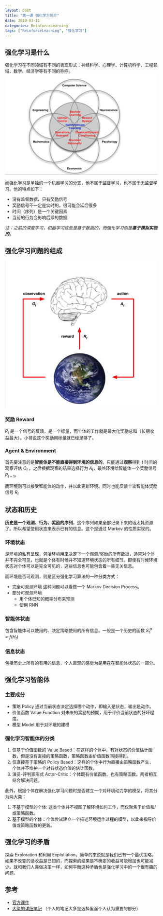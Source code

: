 ```yaml
---
layout: post
title: "第一课 强化学习简介"
date: 2019-03-11
categories: ReinforceLearning
tags: ["ReinforceLearning", "强化学习"]
---
```

## 强化学习是什么
强化学习在不同领域有不同的表现形式：神经科学、心理学、计算机科学、工程领域、数学、经济学等有不同的称呼。
![](/assets/images/blog/20190311-RLinfo/CleanShot%202019-02-01%20at%2021.47.32@2x.png)

而强化学习是单独的一个机器学习的分支，他不属于监督学习，也不属于无监督学习。他的特点如下：
- 没有监督数据、只有奖励信号
- 奖励信号不一定是实时的，很可能会延后很多
- 时间（序列）是一个关键因素
- 当前的行为会影响后续的数据

*注：之前的深度学习，机器学习这些是基于数据的，而强化学习则是**基于模拟实验的**。*

## 强化学习问题的组成
![](/assets/images/blog/20190311-RLinfo/CleanShot%202019-02-01%20at%2021.54.00@2x.png)

### 奖励 Reward
 $R_t$ 是一个信号的反馈，是一个标量，而个体的工作就是最大化奖励总和（长期收益最大）。小哥说这个奖励用标量就已经足够了。 

### Agent & Environment
首先要注意的是**智能体是不能直接得到环境的信息的**。只能通过**观察**得到 $t$ 时间的观察评估 $O_t$  ，之后根据观察的结果选择行为 $A_t$，最终环境给智能体一个奖励信号 $R_{t+1}$。

而环境则可以接受智能体的动作，并以此更新环境。同时也能反馈个诶智能体奖励信号 $R_t$  

## 状态和历史
**历史是一个观测、行为、奖励的序列**，这个序列如果全部记录下来的话太耗资源了。所以希望使用状态来表示已有的信息。这个是通过 Markov 的性质实现的。

### 环境状态
是环境的私有呈现，包括环境用来决定下一个观测/奖励的所有数据，通常对个体并不完全可见，也就是个体有时候并不知道环境状态的所有细节。即使有时候环境状态对个体可以是完全可见的，这些信息也可能包含着一些无关信息。

而环境是否可观测，则是区分强化学习算法的一种分类方式：
- 完全可观测环境
	这种问题可以看做一个 Markov Decision Process。
- 部分可观测环境
	- 用个体已知的概率分布来预测
	- 使用 RNN

### 智能体状态
包含智能体可以使用的、决定策略使用的所有信息。一般是一个历史的函数 $S_t^a = f(H_t)$ 

### 信息状态
包括历史上所有的有用的信息，个人直观的感觉为是用在在智能体状态的一部分。

## 强化学习智能体
### 主要成分
- 策略 Policy
	通过当前状态决定选择哪个动作，即输入是状态，输出是动作。
- 价值函数 Value Function
	对未来的奖励的预期，用于评价当前状态的好坏程度。
- 模型 Model
	用于对环境的建模

### 强化学习智能体的分类
1. 仅基于价值函数的 Value Based：在这样的个体中，有对状态的价值估计函数，但是没有直接的策略函数，策略函数由价值函数间接得到。
2. 仅直接基于策略的 Policy Based：这样的个体中行为直接由策略函数产生，个体并不维护一个对各状态价值的估计函数。
3. 演员-评判家形式 Actor-Critic：个体既有价值函数、也有策略函数。两者相互结合解决问题。

此外，根据个体在解决强化学习问题时是否建立一个对环境动力学的模型，将其分为两大类：
1. 不基于模型的个体: 这类个体并不视图了解环境如何工作，而仅聚焦于价值和/或策略函数。
2. 基于模型的个体：个体尝试建立一个描述环境运作过程的模型，以此来指导价值或策略函数的更新。

## 强化学习的矛盾
探索 Exploration 和利用 Explotiation，简单的来说就是我们已有一个最优策略，如果不改变的话收益是已知的，而探索的结果是不确定的收益可能增加也可能减少。就和我们人类做决策一样，如何平衡这种矛盾也是强化学习中的一个很有趣的问题。

## 参考
- [官方课件](http://101.96.10.63/www0.cs.ucl.ac.uk/staff/d.silver/web/Teaching_files/intro_RL.pdf)
- [大佬的详细笔记](https://zhuanlan.zhihu.com/p/28084904) （个人的笔记大多是选择里面个人认为重要的部分）
